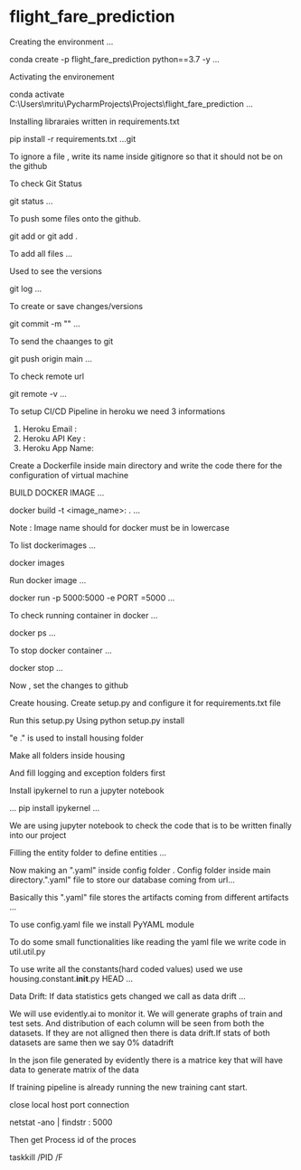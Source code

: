 # flight_fare_prediction

Creating the environment
...

conda create -p flight_fare_prediction python==3.7 -y
...

Activating the environement


conda activate C:\Users\mritu\PycharmProjects\Projects\flight_fare_prediction
...

Installing libraraies written in requirements.txt

pip install -r requirements.txt 
...git 

To ignore a file , write its name inside gitignore so that it should not be on the github

To check Git Status

git status
...

To push some files onto the github.

git add <filename> 
    or
git add . 

To add all files
...


Used to see the versions


git log
...

To create or save changes/versions 

git commit -m "<any message>"
...


To send the chaanges to git

git push origin main
...

To check remote url

git remote -v
...

To setup CI/CD Pipeline in heroku we need 3 informations

1. Heroku Email :   
2. Heroku API Key :
3. Heroku App Name: 


Create a Dockerfile inside main directory and write the code there for the configuration of virtual machine


BUILD DOCKER IMAGE
...

docker build -t <image_name>:<tagname> .
...

Note : Image name should for docker must be in lowercase


To list dockerimages
...

docker images


Run docker image
...

docker run -p 5000:5000 -e PORT =5000 <docker image id>
...

To check running container in docker
...

docker ps
...

To stop docker container
...

docker stop <container id>
...

Now , set the changes to github


Create housing.
Create setup.py and configure it for requirements.txt file 

Run this setup.py
Using python setup.py install



"e ." is used to install housing folder


Make all folders inside housing

And fill logging and exception folders first


Install ipykernel to run a jupyter notebook

...
pip install ipykernel
...

We are using jupyter notebook to check the code that is to be written finally into our project


Filling the entity folder to define entities
...

Now making an ".yaml" inside config folder . Config folder inside main directory.".yaml" file to store our database coming from url...


Basically this ".yaml" file stores the artifacts coming from different artifacts
...


To use config.yaml file we install PyYAML module


To do some small functionalities like reading the yaml file we write code in util.util.py


To use write all the constants(hard coded values) used we use housing.constant.__init__.py
HEAD
...



Data Drift: If data statistics gets changed we call as data drift
...


We will use evidently.ai to monitor it. We will generate graphs of train and test sets. And distribution of each column will be seen from both the datasets. If they are not alligned then there is data drift.If stats of both datasets are same then we say 0% datadrift



In the json file generated by evidently there is a matrice key that will have data to generate matrix of the data 




If training pipeline is already running the new training cant start.



close local host port connection


netstat -ano | findstr : 5000

Then get Process id of the proces


taskkill /PID <PID> /F
